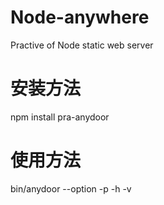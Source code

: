 # Node-anywhere
Practive  of Node static web server

# 安装方法

npm install pra-anydoor

# 使用方法

bin/anydoor --option -p -h -v